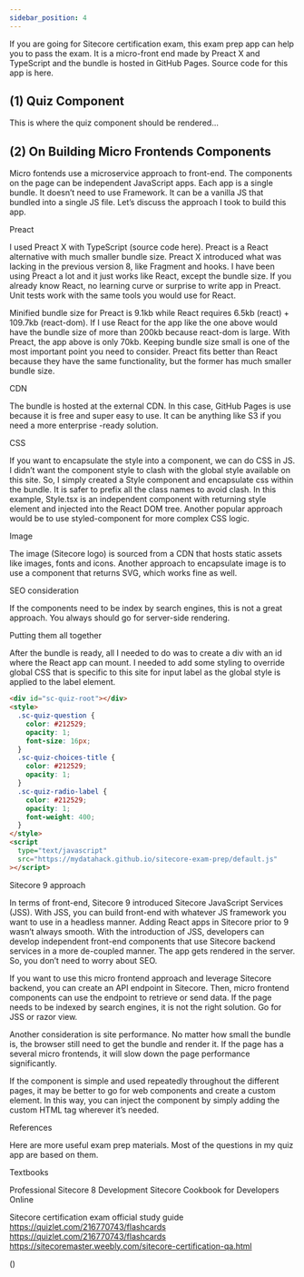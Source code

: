 ```yaml
---
sidebar_position: 4
---
```


If you are going for Sitecore certification exam, this exam prep app can help you to pass the exam. It is a micro-front end made by Preact X and TypeScript and the bundle is hosted in GitHub Pages. Source code for this app is here.

## (1) Quiz Component

This is where the quiz component should be rendered...

## (2) On Building Micro Frontends Components

Micro fontends use a microservice approach to front-end. The components on the page can be independent JavaScript apps. Each app is a single bundle. It doesn’t need to use Framework. It can be a vanilla JS that bundled into a single JS file. Let’s discuss the approach I took to build this app.

Preact

I used Preact X with TypeScript (source code here). Preact is a React alternative with much smaller bundle size. Preact X introduced what was lacking in the previous version 8, like Fragment and hooks. I have been using Preact a lot and it just works like React, except the bundle size. If you already know React, no learning curve or surprise to write app in Preact. Unit tests work with the same tools you would use for React.

Minified bundle size for Preact is 9.1kb while React requires 6.5kb (react) + 109.7kb (react-dom). If I use React for the app like the one above would have the bundle size of more than 200kb because react-dom is large. With Preact, the app above is only 70kb. Keeping bundle size small is one of the most important point you need to consider. Preact fits better than React because they have the same functionality, but the former has much smaller bundle size.

CDN

The bundle is hosted at the external CDN. In this case, GitHub Pages is use because it is free and super easy to use. It can be anything like S3 if you need a more enterprise -ready solution.

CSS

If you want to encapsulate the style into a component, we can do CSS in JS. I didn’t want the component style to clash with the global style available on this site. So, I simply created a Style component and encapsulate css within the bundle. It is safer to prefix all the class names to avoid clash. In this example, Style.tsx is an independent component with returning style element and injected into the React DOM tree. Another popular approach would be to use styled-component for more complex CSS logic.

Image

The image (Sitecore logo) is sourced from a CDN that hosts static assets like images, fonts and icons. Another approach to encapsulate image is to use a component that returns SVG, which works fine as well.

SEO consideration

If the components need to be index by search engines, this is not a great approach. You always should go for server-side rendering.

Putting them all together

After the bundle is ready, all I needed to do was to create a div with an id where the React app can mount. I needed to add some styling to override global CSS that is specific to this site for input label as the global style is applied to the label element.

```html
<div id="sc-quiz-root"></div>
<style>
  .sc-quiz-question {
    color: #212529;
    opacity: 1;
    font-size: 16px;
  }
  .sc-quiz-choices-title {
    color: #212529;
    opacity: 1;
  }
  .sc-quiz-radio-label {
    color: #212529;
    opacity: 1;
    font-weight: 400;
  }
</style>
<script
  type="text/javascript"
  src="https://mydatahack.github.io/sitecore-exam-prep/default.js"
></script>
```

Sitecore 9 approach

In terms of front-end, Sitecore 9 introduced Sitecore JavaScript Services (JSS). With JSS, you can build front-end with whatever JS framework you want to use in a headless manner. Adding React apps in Sitecore prior to 9 wasn’t always smooth. With the introduction of JSS, developers can develop independent front-end components that use Sitecore backend services in a more de-coupled manner. The app gets rendered in the server. So, you don’t need to worry about SEO.

If you want to use this micro frontend approach and leverage Sitecore backend, you can create an API endpoint in Sitecore. Then, micro frontend components can use the endpoint to retrieve or send data. If the page needs to be indexed by search engines, it is not the right solution. Go for JSS or razor view.

Another consideration is site performance. No matter how small the bundle is, the browser still need to get the bundle and render it. If the page has a several micro frontends, it will slow down the page performance significantly.

If the component is simple and used repeatedly throughout the different pages, it may be better to go for web components and create a custom element. In this way, you can inject the component by simply adding the custom HTML tag wherever it’s needed.

References

Here are more useful exam prep materials. Most of the questions in my quiz app are based on them.

Textbooks

Professional Sitecore 8 Development
Sitecore Cookbook for Developers
Online

Sitecore certification exam official study guide
https://quizlet.com/216770743/flashcards
https://quizlet.com/216770743/flashcards
https://sitecoremaster.weebly.com/sitecore-certification-qa.html

()
